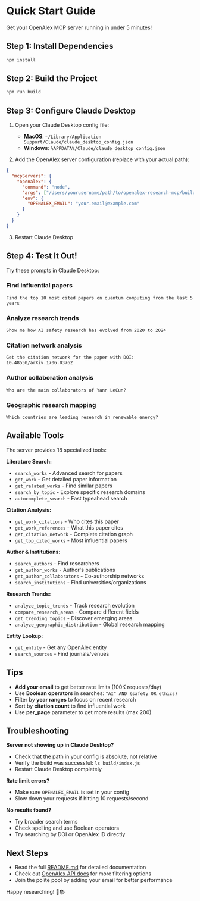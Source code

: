 # Quick Start Guide

Get your OpenAlex MCP server running in under 5 minutes!

## Step 1: Install Dependencies

```bash
npm install
```

## Step 2: Build the Project

```bash
npm run build
```

## Step 3: Configure Claude Desktop

1. Open your Claude Desktop config file:
   - **MacOS**: `~/Library/Application Support/Claude/claude_desktop_config.json`
   - **Windows**: `%APPDATA%/Claude/claude_desktop_config.json`

2. Add the OpenAlex server configuration (replace with your actual path):

```json
{
  "mcpServers": {
    "openalex": {
      "command": "node",
      "args": ["/Users/yourusername/path/to/openalex-research-mcp/build/index.js"],
      "env": {
        "OPENALEX_EMAIL": "your.email@example.com"
      }
    }
  }
}
```

3. Restart Claude Desktop

## Step 4: Test It Out!

Try these prompts in Claude Desktop:

### Find influential papers
```
Find the top 10 most cited papers on quantum computing from the last 5 years
```

### Analyze research trends
```
Show me how AI safety research has evolved from 2020 to 2024
```

### Citation network analysis
```
Get the citation network for the paper with DOI: 10.48550/arXiv.1706.03762
```

### Author collaboration analysis
```
Who are the main collaborators of Yann LeCun?
```

### Geographic research mapping
```
Which countries are leading research in renewable energy?
```

## Available Tools

The server provides 18 specialized tools:

**Literature Search:**
- `search_works` - Advanced search for papers
- `get_work` - Get detailed paper information
- `get_related_works` - Find similar papers
- `search_by_topic` - Explore specific research domains
- `autocomplete_search` - Fast typeahead search

**Citation Analysis:**
- `get_work_citations` - Who cites this paper
- `get_work_references` - What this paper cites
- `get_citation_network` - Complete citation graph
- `get_top_cited_works` - Most influential papers

**Author & Institutions:**
- `search_authors` - Find researchers
- `get_author_works` - Author's publications
- `get_author_collaborators` - Co-authorship networks
- `search_institutions` - Find universities/organizations

**Research Trends:**
- `analyze_topic_trends` - Track research evolution
- `compare_research_areas` - Compare different fields
- `get_trending_topics` - Discover emerging areas
- `analyze_geographic_distribution` - Global research mapping

**Entity Lookup:**
- `get_entity` - Get any OpenAlex entity
- `search_sources` - Find journals/venues

## Tips

- **Add your email** to get better rate limits (100K requests/day)
- Use **Boolean operators** in searches: `"AI" AND (safety OR ethics)`
- Filter by **year ranges** to focus on recent research
- Sort by **citation count** to find influential work
- Use **per_page** parameter to get more results (max 200)

## Troubleshooting

**Server not showing up in Claude Desktop?**
- Check that the path in your config is absolute, not relative
- Verify the build was successful: `ls build/index.js`
- Restart Claude Desktop completely

**Rate limit errors?**
- Make sure `OPENALEX_EMAIL` is set in your config
- Slow down your requests if hitting 10 requests/second

**No results found?**
- Try broader search terms
- Check spelling and use Boolean operators
- Try searching by DOI or OpenAlex ID directly

## Next Steps

- Read the full [README.md](./README.md) for detailed documentation
- Check out [OpenAlex API docs](https://docs.openalex.org) for more filtering options
- Join the polite pool by adding your email for better performance

Happy researching! 🔬📚
